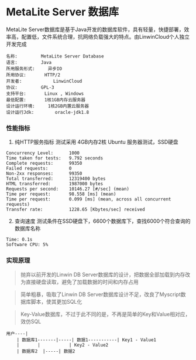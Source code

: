 # MetaLite Server 数据库

MetaLite Server数据库是基于Java开发的数据库软件，具有轻量，快捷部署，效率高，配置低，文件系统合理，抗网络负载强大的特点。由LinwinCloud个人独立开发完成

```
名称:			MetaLite Server Database
语言:			Java
所用服务形式:		异步IO
所用协议:		HTTP/2
开发者:			LinwinCloud
协议:			GPL-3
支持平台:		Linux , Windows
最低配置:		1核1GB内存云服务器
设计运行环境:		1核2GB内置云服务器
设计运行Jdk:		oracle-jdk1.8
```

### 性能指标
1. 纯HTTP服务指标
测试采用 4GB内存2核 Ubuntu 服务器测试，SSD硬盘
```
Concurrency Level:      1000
Time taken for tests:   9.792 seconds
Complete requests:      99350
Failed requests:        0
Non-2xx responses:      99350
Total transferred:      12319400 bytes
HTML transferred:       1987000 bytes
Requests per second:    10146.27 [#/sec] (mean)
Time per request:       98.558 [ms] (mean)
Time per request:       0.099 [ms] (mean, across all concurrent requests)
Transfer rate:          1228.65 [Kbytes/sec] received
```

2. 查询速度
测试条件在SSD硬盘下，6600个数据库下，查找6000个符合查询的数据库名称
```
Time: 0.1s
Software CPU: 5%
```

### 实现原理
> 抛弃以前开发的Linwin DB Server数据库的设计，把数据全部加载到内存改为直接硬盘读取，避免了加载数据的时间和内存占用

> 简单粗暴，吸取了Linwin DB Server数据库设计不足，改良了Myscript数据库脚本，使其更加SQL化

> Key-Value数据库，不过于此不同的是，不再是简单的Key和Value相对应，效仿SQL
```
用户----|
	| 数据库1-------|-----| 数据1-----------| Key1 - Value1
	|		|			| Key2 - Value2	
	| 数据库2	|-----|	数据2

```
